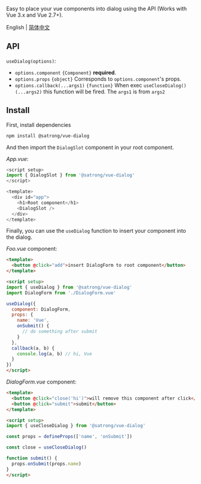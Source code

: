 Easy to place your vue components into dialog using the API (Works with Vue 3.x and Vue 2.7+).

English | [简体中文](./README-zh.md)

## API

`useDialog(options)`:
- `options.component` `{Component}` **required**. 
- `options.props` `{object}` Corresponds to `options.component`'s props.
- `options.callback(...args1)` `{function}` When exec `useCloseDialog()(...args2)` this function will be fired. The `args1` is from `args2`

## Install

First, install dependencies

```bash
npm install @satrong/vue-dialog
```

And then import the `DialogSlot` component in your root component.

_App.vue_:

```js
<script setup>
import { DialogSlot } from '@satrong/vue-dialog'
</script>

<template>
  <div id="app">
    <h1>Root component</h1>
    <DialogSlot />
  </div>
</template>
```

Finally, you can use the `useDialog` function to insert your component into the dialog.

_Foo.vue_ component:
```html
<template>
  <button @click="add">insert DialogForm to root component</button>
</template>

<script setup>
import { useDialog } from '@satrong/vue-dialog'
import DialogForm from './DialogForm.vue'

useDialog({
  component: DialogForm,
  props: {
    name: 'Vue',
    onSubmit() {
      // do something after submit
    }
  },
  callback(a, b) {
    console.log(a, b) // hi, Vue
  }
})
</script>
```

_DialogForm.vue_ component:
```html
<template>
  <button @click="close('hi')">will remove this component after click</button>
  <button @click="submit">submit</button>
</template>

<script setup>
import { useCloseDialog } from '@satrong/vue-dialog'

const props = defineProps(['name', 'onSubmit'])

const close = useCloseDialog()

function submit() {
  props.onSubmit(props.name)
}
</script>
```

